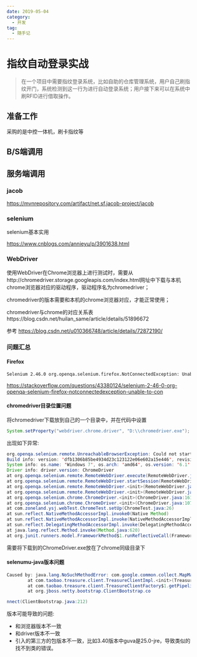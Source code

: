 ```yaml
---
date: 2019-05-04
category:
  - 开发
tag:
  - 随手记
---
```

# 指纹自动登录实战 

> 在一个项目中需要指纹登录系统，比如自助的仓库管理系统，用户自己刷指纹开门，系统检测到这一行为进行自动登录系统；用户接下来可以在系统中刷RFID进行借取操作。 

## 准备工作

采购的是中控一体机，刷卡指纹等

## B/S端调用

## 服务端调用

### jacob

https://mvnrepository.com/artifact/net.sf.jacob-project/jacob

### selenium

selenium基本实用

https://www.cnblogs.com/annieyu/p/3901638.html

### WebDriver

使用WebDriver在Chrome浏览器上进行测试时，需要从http://chromedriver.storage.googleapis.com/index.html网址中下载与本机chrome浏览器对应的驱动程序，驱动程序名为chromedriver；

chromedriver的版本需要和本机的chrome浏览器对应，才能正常使用；

chromedriver与chrome的对应关系表https://blog.csdn.net/huilan_same/article/details/51896672

参考 https://blog.csdn.net/u010366748/article/details/72872190/

### 问题汇总

#### Firefox

```bash
Selenium 2.46.0 org.openqa.selenium.firefox.NotConnectedException: Unable to connect to host 127.0.0.1 on port 7055 after 45000 ms.
```

https://stackoverflow.com/questions/43380124/selenium-2-46-0-org-openqa-selenium-firefox-notconnectedexception-unable-to-con

#### chromedriver目录位置问题

将chromedriver下载放到自己的一个目录中，并在代码中设置

```java
System.setProperty("webdriver.chrome.driver", "D:\\chromedriver.exe");
```

出现如下异常:

```java
org.openqa.selenium.remote.UnreachableBrowserException: Could not start a new session. Possible causes are invalid address of the remote server or browser start-up failure.
Build info: version: 'dfb1306b85be4934d23c123122e06e602a15e446', revision: 'unknown', time: '2013-01-17 15:05:54'
System info: os.name: 'Windows 7', os.arch: 'amd64', os.version: '6.1', java.version: '1.7.0'
Driver info: driver.version: ChromeDriver
at org.openqa.selenium.remote.RemoteWebDriver.execute(RemoteWebDriver.java:527)
at org.openqa.selenium.remote.RemoteWebDriver.startSession(RemoteWebDriver.java:216)
at org.openqa.selenium.remote.RemoteWebDriver.<init>(RemoteWebDriver.java:111)
at org.openqa.selenium.remote.RemoteWebDriver.<init>(RemoteWebDriver.java:115)
at org.openqa.selenium.chrome.ChromeDriver.<init>(ChromeDriver.java:161)
at org.openqa.selenium.chrome.ChromeDriver.<init>(ChromeDriver.java:107)
at com.zoneland.ysj.webTest.ChromeTest.setUp(ChromeTest.java:26)
at sun.reflect.NativeMethodAccessorImpl.invoke0(Native Method)
at sun.reflect.NativeMethodAccessorImpl.invoke(NativeMethodAccessorImpl.java:95)
at sun.reflect.DelegatingMethodAccessorImpl.invoke(DelegatingMethodAccessorImpl.java:56)
at java.lang.reflect.Method.invoke(Method.java:620)
at org.junit.runners.model.FrameworkMethod$1.runReflectiveCall(FrameworkMethod.java:50)
```

需要将下载到的ChromeDriver.exe放在了chrome同级目录下

#### selenumu-java版本问题

```java
Caused by: java.lang.NoSuchMethodError: com.google.common.collect.MapMaker.expireAfterWrite(JLjava/util/concurrent/TimeUnit;)Lcom/google/common/collect/MapMaker;
        at com.taobao.treasure.client.TreasureClientImpl.<init>(TreasureClientImpl.java:31)
        at com.taobao.treasure.client.TreasureClientFactory$1.getPipeline(TreasureClientFactory.java:95)
        at org.jboss.netty.bootstrap.ClientBootstrap.co

nnect(ClientBootstrap.java:212)
```

版本可能导致的问题:

- 和浏览器版本不一致
- 和driver版本不一致
- 引入的第三方的包版本不一致，比如3.40版本中guva是25.0-jre，导致类似的找不到类的错误。
